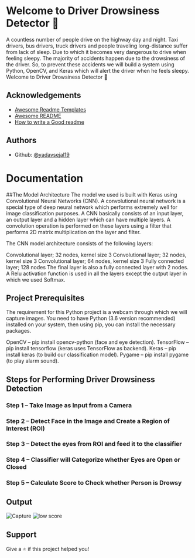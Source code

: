 
# Welcome to Driver Drowsiness Detector 🚗 

A countless number of people drive on the highway day and night. Taxi drivers, bus drivers, truck drivers and people traveling long-distance suffer from lack of sleep. Due to which it becomes very dangerous to drive when feeling sleepy.
The majority of accidents happen due to the drowsiness of the driver. So, to prevent these accidents we will build a system using Python, OpenCV, and Keras which will alert the driver when he feels sleepy.
Welcome to Driver Drowsiness Detector 👋

## Acknowledgements

 - [Awesome Readme Templates](https://awesomeopensource.com/project/elangosundar/awesome-README-templates)
 - [Awesome README](https://github.com/matiassingers/awesome-readme)
 - [How to write a Good readme](https://bulldogjob.com/news/449-how-to-write-a-good-readme-for-your-github-project)


## Authors

- Github: [@yadavsejal19](https://github.com/yadavsejal19)



# Documentation


##The Model Architecture
The model we used is built with Keras using Convolutional Neural Networks (CNN). A convolutional neural network is a special type of deep neural network which performs extremely well for image classification purposes. A CNN basically consists of an input layer, an output layer and a hidden layer which can have multiple layers. A convolution operation is performed on these layers using a filter that performs 2D matrix multiplication on the layer and filter.

The CNN model architecture consists of the following layers:

Convolutional layer; 32 nodes, kernel size 3
Convolutional layer; 32 nodes, kernel size 3
Convolutional layer; 64 nodes, kernel size 3
Fully connected layer; 128 nodes
The final layer is also a fully connected layer with 2 nodes. A Relu activation function is used in all the layers except the output layer in which we used Softmax.


## Project Prerequisites
The requirement for this Python project is a webcam through which we will capture images. You need to have Python (3.6 version recommended) installed on your system, then using pip, you can install the necessary packages.

OpenCV – pip install opencv-python (face and eye detection).
TensorFlow – pip install tensorflow (keras uses TensorFlow as backend).
Keras – pip install keras (to build our classification model).
Pygame – pip install pygame (to play alarm sound).


## Steps for Performing Driver Drowsiness Detection
### Step 1 – Take Image as Input from a Camera
### Step 2 – Detect Face in the Image and Create a Region of Interest (ROI)
### Step 3 – Detect the eyes from ROI and feed it to the classifier
### Step 4 – Classifier will Categorize whether Eyes are Open or Closed
### Step 5 – Calculate Score to Check whether Person is Drowsy

## Output 


![Capture](https://user-images.githubusercontent.com/49943890/167852860-595a2631-1a6a-42bc-a8b4-46fab9da6079.PNG)
![low score](https://user-images.githubusercontent.com/49943890/167852880-803a6232-eb64-4e0f-ae29-3506e4c01bdb.PNG)

## Support

Give a ⭐️ if this project helped you!
